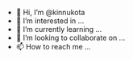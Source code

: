 - 👋 Hi, I’m @kinnukota
- 👀 I’m interested in ...
- 🌱 I’m currently learning ...
- 💞️ I’m looking to collaborate on ...
- 📫 How to reach me ...

<!---
kinnukota/kinnukota is a ✨ special ✨ repository because its `README.md` (this file) appears on your GitHub profile.
You can click the Preview link to take a look at your changes.
--->
